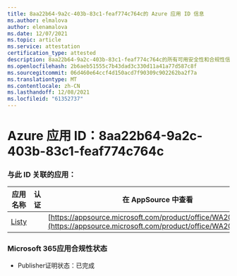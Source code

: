```yaml
---
title: 8aa22b64-9a2c-403b-83c1-feaf774c764c的 Azure 应用 ID 信息
ms.author: elmalova
author: elenamalova
ms.date: 12/07/2021
ms.topic: article
ms.service: attestation
certification_type: attested
description: 8aa22b64-9a2c-403b-83c1-feaf774c764c的所有可用安全性和合规性信息。
ms.openlocfilehash: 2b6aeb51555c7b43dad3c330d11a41a77d587c8f
ms.sourcegitcommit: 06d460e64ccf4d150acd7f90309c902262ba2f7a
ms.translationtype: MT
ms.contentlocale: zh-CN
ms.lasthandoff: 12/08/2021
ms.locfileid: "61352737"
---
```

# <a name="azure-app-id-8aa22b64-9a2c-403b-83c1-feaf774c764c"></a>Azure 应用 ID：8aa22b64-9a2c-403b-83c1-feaf774c764c


### <a name="apps-associated-with-this-id"></a>与此 ID 关联的应用：
| **应用名称** | **认证** | **在 AppSource 中查看** |
|--------------|---------------|-----------------------|
| [Listy](https://docs.microsoft.com/microsoft-365-app-certification/forward/WA200000798) |  | [https://appsource.microsoft.com/product/office/WA200000798](https://appsource.microsoft.com/product/office/WA200000798) |

### <a name="microsoft-365-app-compliance-status"></a>Microsoft 365应用合规性状态
- Publisher证明状态：已完成
